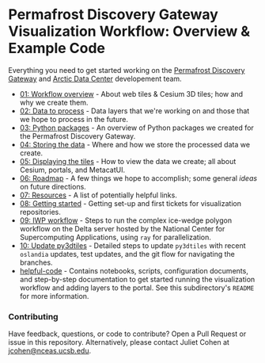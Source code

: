 # Permafrost Discovery Gateway Visualization Workflow: Overview & Example Code

Everything you need to get started working on the [Permafrost Discovery Gateway](https://arcticdata.io/catalog/portals/permafrost) and [Arctic Data Center](https://arcticdata.io/catalog) developement team.
 
- [01: Workflow overview](01_workflow-overview.md) - About web tiles & Cesium 3D tiles; how and why we create them.
- [02: Data to process](02_data-to-process.md) - Data layers that we're working on and those that we hope to process in the future.
- [03: Python packages](03_python-packages.md) - An overview of Python packages we created for the Permafrost Discovery Gateway.
- [04: Storing the data](04_storing-the-data.md) - Where and how we store the processed data we create.
- [05: Displaying the tiles](05_displaying-the-tiles.md) - How to view the data we create; all about Cesium, portals, and MetacatUI.
- [06: Roadmap](06_roadmap.md) - A few things we hope to accomplish; some general *ideas* on future directions.
- [07: Resources](07_resources.md) - A list of potentially helpful links.
- [08: Getting started](08_getting-started.md) - Getting set-up and first tickets for visualization repositories.
- [09: IWP workflow](09_iwp-workflow.md) - Steps to run the complex ice-wedge polygon workflow on the Delta server hosted by the National Center for Supercomputing Applications, using `ray` for parallelization.
- [10: Update py3dtiles](10_update-py3dtiles.md) - Detailed steps to update `py3dtiles` with recent `oslandia` updates, test updates, and the git flow for navigating the branches.
- [helpful-code](https://github.com/PermafrostDiscoveryGateway/viz-info/tree/main/helpful-code) - Contains notebooks, scripts, configuration documents, and step-by-step documentation to get started running the visualization workflow and adding layers to the portal. See this subdirectory's `README` for more information.

### Contributing

Have feedback, questions, or code to contribute? Open a Pull Request or issue in this repository. Alternatively, please contact Juliet Cohen at jcohen@nceas.ucsb.edu.